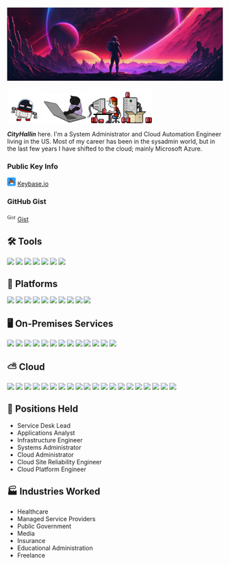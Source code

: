 
[![Header](https://raw.githubusercontent.com/CityHallin/Cityhallin/main/images/ban_header.png "Header")](https://github.com/CityHallin)

<img src="./images/rebo.gif" width="80px"> <img src="./images/cat2.gif" width="100px"> <img src="./images/servers.gif" width="150px"> 

***CityHallin*** here. I'm a System Administrator and Cloud Automation Engineer living in the US. Most of my career has been in the sysadmin world, but in the last few years I have shifted to the cloud; mainly Microsoft Azure. 

### Public Key Info
 <img src="https://raw.githubusercontent.com/CityHallin/Cityhallin/main/images/keybase.png" width="20px"> [Keybase.io](https://keybase.io/cityhall)

 ### GitHub Gist
 <img src="https://raw.githubusercontent.com/CityHallin/Cityhallin/main/images/ghgist.png" width="20px"> [Gist](https://gist.github.com/CityHallin)

 ## 🛠️ Tools
![](https://img.shields.io/badge/TOOLS-Ansible-red)
![](https://img.shields.io/badge/TOOLS-Azure_DevOPS-ffdd00)
![](https://img.shields.io/badge/TOOLS-GitHub-382009)
![](https://img.shields.io/badge/TOOLS-GitLab-orange)
![](https://img.shields.io/badge/TOOLS-PowerShell-blue)
![](https://img.shields.io/badge/TOOLS-Terraform-blueviolet)
![](https://img.shields.io/badge/EDITOR-VSCode-blue)


## 🧭 Platforms
![](https://img.shields.io/badge/PLATFORM-Microsoft_Azure-blue)
![](https://img.shields.io/badge/PLATFORM-Dell_PowerEdge-green)
![](https://img.shields.io/badge/PLATFORM-HPE_Nimble-lightgreen)
![](https://img.shields.io/badge/PLATFORM-HPE_ProLiant-blueviolet)
![](https://img.shields.io/badge/PLATFORM-Hyper--V-orange)
![](https://img.shields.io/badge/PLATFORM-NexSAN-red)
![](https://img.shields.io/badge/PLATFORM-Office365-blue)
![](https://img.shields.io/badge/PLATFORM-Ubuntu--Server-orange)
![](https://img.shields.io/badge/PLATFORM-VMware-brightgreen)
![](https://img.shields.io/badge/PLATFORM-Windows--Server-blue)

## 🖥️ On-Premises Services
![](https://img.shields.io/badge/SERVICE-AD_DS-yellow)
![](https://img.shields.io/badge/SERVICE-BackupEXEC-lightgrey)
![](https://img.shields.io/badge/SERVICE-Certificate_Authority-blueviolet)
![](https://img.shields.io/badge/SERVICE-Citrix-aa5577)
![](https://img.shields.io/badge/SERVICE-eForms-blueviolet)
![](https://img.shields.io/badge/SERVICE-DNS-green)
![](https://img.shields.io/badge/SERVICE-DHCP-red)
![](https://img.shields.io/badge/SERVICE-Netwrix-yellow)
![](https://img.shields.io/badge/SERVICE-NPS-ffff88)
![](https://img.shields.io/badge/SERVICE-SCVMM-orange)
![](https://img.shields.io/badge/SERVICE-Symantec-bbbb33)
![](https://img.shields.io/badge/SERVICE-Varonix-red)
![](https://img.shields.io/badge/SERVICE-WSUS-17ad76)

## ⛅ Cloud
![](https://img.shields.io/badge/Azure-Entra_ID-blue)
![](https://img.shields.io/badge/Azure-Application_Gateway-blue)
![](https://img.shields.io/badge/Azure-App_Services-red)
![](https://img.shields.io/badge/Azure-Arc-200099)
![](https://img.shields.io/badge/Azure-Automation_Account-900099)
![](https://img.shields.io/badge/Azure-Containers-lightgreen)
![](https://img.shields.io/badge/Azure-DNS-blue)
![](https://img.shields.io/badge/Azure-Functions-yellow)
![](https://img.shields.io/badge/Azure-IoT_Hub-5209dd)
![](https://img.shields.io/badge/Azure-Key_Vaults-red)
![](https://img.shields.io/badge/Azure-Kubernetes_Services-lightgrey)
![](https://img.shields.io/badge/Azure-Log_Analytics-668213)
![](https://img.shields.io/badge/Azure-Logic_Apps-orange)
![](https://img.shields.io/badge/Azure-Migrate-red)
![](https://img.shields.io/badge/Azure-Monitor-1745926)
![](https://img.shields.io/badge/Azure-SQL_Instances-lightgrey)
![](https://img.shields.io/badge/Azure-Storage_Accounts-927516)
![](https://img.shields.io/badge/Azure-VMs-blueviolet)
![](https://img.shields.io/badge/Azure-VMSS-blue)
![](https://img.shields.io/badge/Azure-vNets-lightgreen)


## 👔 Positions Held
- Service Desk Lead
- Applications Analyst
- Infrastructure Engineer
- Systems Administrator
- Cloud Administrator
- Cloud Site Reliability Engineer
- Cloud Platform Engineer

## 🏭 Industries Worked
- Healthcare
- Managed Service Providers
- Public Government
- Media
- Insurance
- Educational Administration
- Freelance

<!-- Resources -->
<!-- Shields: https://shields.io/ -->
<!---RSS Feed: https://github.com/gautamkrishnar/blog-post-workflow--->
<!-- Awesome GitHub Profile README: https://github.com/abhisheknaiidu/awesome-github-profile-readme -->
